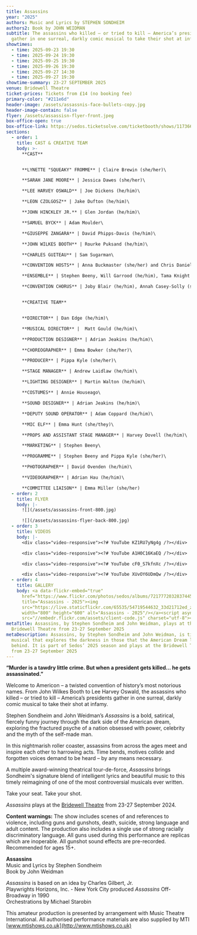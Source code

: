 ```yaml
---
title: Assassins
year: "2025"
authors: Music and Lyrics by STEPHEN SONDHEIM
authors2: Book by JOHN WEIDMAN
subtitle: The assassins who killed – or tried to kill – America’s presidents
  gather in one surreal, darkly comic musical to take their shot at infamy.
showtimes:
  - time: 2025-09-23 19:30
  - time: 2025-09-24 19:30
  - time: 2025-09-25 19:30
  - time: 2025-09-26 19:30
  - time: 2025-09-27 14:30
  - time: 2025-09-27 19:30
showtime-summary: 23-27 SEPTEMBER 2025
venue: Bridewell Theatre
ticket-prices: Tickets from £14 (no booking fee)
primary-color: "#211e6d"
header-image: /assets/assassnis-face-bullets-copy.jpg
header-image-contain: false
flyer: /assets/assassisn-flyer-front.jpeg
box-office-open: true
box-office-link: https://sedos.ticketsolve.com/ticketbooth/shows/1173660211
sections:
  - order: 1
    title: CAST & CREATIVE TEAM
    body: >-
      **CAST**


      **LYNETTE "SQUEAKY" FROMME** | Claire Brewin (she/her)\

      **SARAH JANE MOORE** | Jessica Dawes (she/her)\

      **LEE HARVEY OSWALD** | Joe Dickens (he/him)\

      **LEON CZOLGOSZ** | Jake Dufton (he/him)\

      **JOHN HINCKLEY JR.** | Glen Jordan (he/him)\

      **SAMUEL BYCK** | Adam Moulder\

      **GIUSEPPE ZANGARA** | David Phipps-Davis (he/him)\

      **JOHN WILKES BOOTH** | Rourke Puksand (he/him)\

      **CHARLES GUITEAU** | Sam Sugarman\

      **CONVENTION HOSTS** | Anna Buckmaster (she/her) and Chris Daniel Cahill (he/him)\

      **ENSEMBLE** | Stephen Beeny, Will Garrood (he/him), Tama Knight (she/her), Jo Webber and Samantha Witte\

      **CONVENTION CHORUS** | Joby Blair (he/him), Annah Casey-Solly (she/her), Taylor Davidson (she/her), Jack Hanrahan (he/him), Phoebe Alice Pope (she/her) and Carly Whittaker


      **CREATIVE TEAM**


      **DIRECTOR** | Dan Edge (he/him)\

      **MUSICAL DIRECTOR** |  Matt Gould (he/him)\

      **PRODUCTION DESIGNER** | Adrian Jeakins (he/him)\

      **CHOREOGRAPHER** | Emma Bowker (she/her)\

      **PRODUCER** | Pippa Kyle (she/her)\

      **STAGE MANAGER** | Andrew Laidlaw (he/him)\

      **LIGHTING DESIGNER** | Martin Walton (he/him)\

      **COSTUMES** | Annie Houseago\

      **SOUND DESIGNER** | Adrian Jeakins (he/him)\

      **DEPUTY SOUND OPERATOR** | Adam Coppard (he/him)\

      **MIC ELF** | Emma Hunt (she/they)\

      **PROPS AND ASSISTANT STAGE MANAGER** | Harvey Dovell (he/him)\

      **MARKETING** | Stephen Beeny\

      **PROGRAMME** | Stephen Beeny and Pippa Kyle (she/her)\

      **PHOTOGRAPHER** | David Ovenden (he/him)\

      **VIDEOGRAPHER** | Adrian Hau (he/him)\

      **COMMITTEE LIAISON** | Emma Miller (she/her)
  - order: 2
    title: FLYER
    body: |-
      ![](/assets/assassins-front-800.jpg)

      ![](/assets/assassins-flyer-back-800.jpg)
  - order: 3
    title: VIDEOS
    body: |-
      <div class="video-responsive"><?# YouTube KZ1RU7yNg4g /?></div>

      <div class="video-responsive"><?# YouTube A1H0C16KaEQ /?></div>

      <div class="video-responsive"><?# YouTube cF0_S7kfnXc /?></div>

      <div class="video-responsive"><?# YouTube XUvOY6UDmQw /?></div>
  - order: 4
    title: GALLERY
    body: <a data-flickr-embed="true"
      href="https://www.flickr.com/photos/sedos/albums/72177720328374453"
      title="Assassins - 2025"><img
      src="https://live.staticflickr.com/65535/54719544632_33d21712ed_z.jpg"
      width="800" height="600" alt="Assassins - 2025"/></a><script async
      src="//embedr.flickr.com/assets/client-code.js" charset="utf-8"></script>
metaTitle: Assassins, by Stephen Sondheim and John Weidman, plays at the
  Bridewell Theatre from 23-27 September 2025
metaDescription: Assassins, by Stephen Sondheim and John Weidman, is timely
  musical that explores the darkness in those that the American Dream leaves
  behind. It is part of Sedos’ 2025 season and plays at the Bridewell Theatre
  from 23-27 September 2025
---
```

**“Murder is a tawdry little crime. But when a president gets killed… he gets assassinated.”**

Welcome to Americon – a twisted convention of history’s most notorious names. From John Wilkes Booth to Lee Harvey Oswald, the assassins who killed – or tried to kill – America’s presidents gather in one surreal, darkly comic musical to take their shot at infamy.

Stephen Sondheim and John Weidman’s *Assassins* is a bold, satirical, fiercely funny journey through the dark side of the American dream, exploring the fractured psyche of a nation obsessed with power, celebrity and the myth of the self-made man. 

In this nightmarish roller coaster, assassins from across the ages meet and inspire each other to harrowing acts. Time bends, motives collide and forgotten voices demand to be heard – by any means necessary.

A multiple award-winning theatrical tour-de-force, *Assassins* brings Sondheim's signature blend of intelligent lyrics and beautiful music to this timely reimagining of one of the most controversial musicals ever written.

Take your seat. Take your shot.

*Assassins* plays at the [Bridewell Theatre](https://sbf.org.uk/venue-hire/bridewell-theatre/) from 23-27 September 2024.

**Content warnings:** The show includes scenes of and references to violence, including guns and gunshots, death, suicide, strong language and adult content. The production also includes a single use of strong racially discriminatory language. All guns used during this performance are replicas which are inoperable. All gunshot sound effects are pre-recorded. Recommended for ages 15+.

**Assassins**\
Music and Lyrics by Stephen Sondheim \
Book by John Weidman

*Assassins* is based on an idea by Charles Gilbert, Jr.\
Playwrights Horizons, Inc. - New York City produced *Assassins* Off-Broadway in 1990\
Orchestrations by Michael Starobin

This amateur production is presented by arrangement with Music Theatre International. All authorised performance materials are also supplied by MTI [www.mtishows.co.uk](http://www.mtishows.co.uk)
